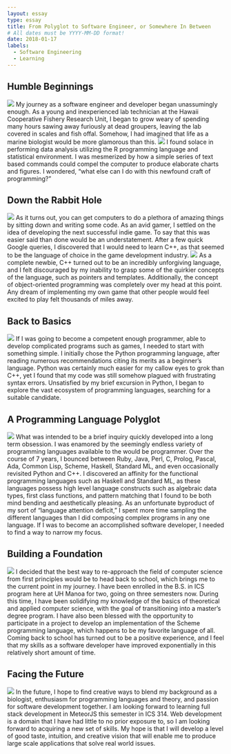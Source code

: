 ```yaml
---
layout: essay
type: essay
title: From Polyglot to Software Engineer, or Somewhere In Between
# All dates must be YYYY-MM-DD format!
date: 2018-01-17
labels:
  - Software Engineering
  - Learning
---
```


## Humble Beginnings

<img class="ui small left circular floated image" src="../images/stinky-fish.jpg">
My journey as a software engineer and developer began unassumingly enough. As a young and inexperienced lab technician at the Hawaii Cooperative Fishery Research Unit, I began to grow weary of spending many hours sawing away furiously at dead groupers, leaving the lab covered in scales and fish offal. Somehow, I had imagined that life as a marine biologist would be more glamorous than this.

<img class="ui small right circular floated image" src="../images/r-logo.jpeg">
I found solace in performing data analysis utilizing the R programming language and statistical environment. I was mesmerized by how a simple series of text based commands could compel the computer to produce elaborate charts and figures. I wondered, “what else can I do with this newfound craft of programming?”

## Down the Rabbit Hole

<img class="ui small left circular floated image" src="../images/rabbit-hole.webp">
As it turns out, you can get computers to do a plethora of amazing things by sitting down and writing some code. As an avid gamer, I settled on the idea of developing the next successful indie game. To say that this was easier said than done would be an understatement. After a few quick Google queries, I discovered that I would need to learn C++, as that seemed to be the language of choice in the game development industry. 

<img class="ui small right circular floated image" src="../images/pointer-joke.jpg">
As a complete newbie, C++ turned out to be an incredibly unforgiving language, and I felt discouraged by my inability to grasp some of the quirkier concepts of the language, such as pointers and templates. Additionally, the concept of object-oriented programming was completely over my head at this point. Any dream of implementing my own game that other people would feel excited to play felt thousands of miles away.

## Back to Basics

<img class="ui small left circular floated image" src="../images/white-space.jpg">
If I was going to become a competent enough programmer, able to develop complicated programs such as games, I needed to start with something simple. I initially chose the Python programming language, after reading numerous recommendations citing its merits as a beginner’s language. Python was certainly much easier for my callow eyes to grok than C++, yet I found that my code was still somehow plagued with frustrating syntax errors. Unsatisfied by my brief excursion in Python, I began to explore the vast  ecosystem of programming languages, searching for a suitable candidate. 

## A Programming Language Polyglot

<img class="ui small right circular floated image" src="../images/first-class-function.png">
What was intended to be a brief inquiry quickly developed into a long term obsession. I was enamored by the seemingly endless variety of programming languages available to the would be programmer. Over the course of 7 years, I bounced between Ruby, Java, Perl, C, Prolog, Pascal, Ada, Common Lisp, Scheme, Haskell, Standard ML, and even occasionally revisited Python and C++. I discovered an affinity for the functional programming languages such as Haskell and Standard ML, as these languages possess high level language constructs such as algebraic data types, first class functions, and pattern matching that I found to be both mind bending and aesthetically pleasing. As an unfortunate byproduct of my sort of “language attention deficit,” I spent more time sampling the different languages than I did composing complex programs in any one language. If I was to become an accomplished software developer, I needed to find a way to narrow my focus.

## Building a Foundation

<img class="ui small left circular floated image" src="../images/foundation.jpg">
I decided that the best way to re-approach the field of computer science from first principles would be to head back to school, which brings me to the current point in my journey. I have been enrolled in the B.S. in ICS program here at UH Manoa for two, going on three semesters now. During this time, I have been solidifying my knowledge of the basics of theoretical and applied computer science, with the goal of transitioning into a master’s degree program. I have also been blessed with the opportunity to participate in a project to develop an implementation of the Scheme programming language, which happens to be my favorite language of all. Coming back to school has turned out to be a positive experience, and I feel that my skills as a software developer have improved exponentially in this relatively short amount of time.

## Facing the Future

<img class="ui small right circular floated image" src="../images/future.jpg">
In the future, I hope to find creative ways to blend my background as a biologist, enthusiasm for  programming languages and theory, and passion for software development together. I am looking forward to learning full stack development in MeteorJS this semester in ICS 314.  Web development is a domain that I have had little to no prior exposure to, so I am looking forward to acquiring a new set of skills. My hope is that I will develop a level of good taste, intuition, and creative vision that will enable me to produce large scale applications that solve real world issues.
